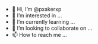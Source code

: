 - 👋 Hi, I’m @pxakerxp
- 👀 I’m interested in ...
- 🌱 I’m currently learning ...
- 💞️ I’m looking to collaborate on ...
- 📫 How to reach me ...

<!---
pxakerxp/pxakerxp is a ✨ special ✨ repository because its `README.md` (this file) appears on your GitHub profile.
You can click the Preview link to take a look at your changes.
--->
